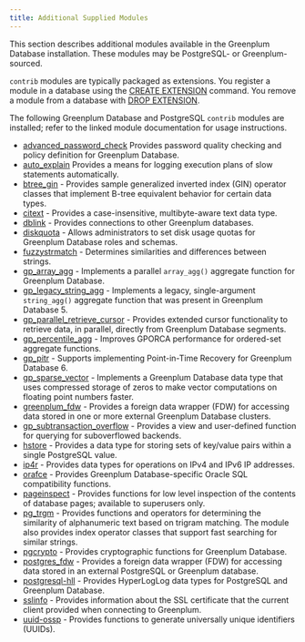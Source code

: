 ```yaml
---
title: Additional Supplied Modules 
---
```


This section describes additional modules available in the Greenplum Database installation. These modules may be PostgreSQL- or Greenplum-sourced.

`contrib` modules are typically packaged as extensions. You register a module in a database using the [CREATE EXTENSION](../sql_commands/CREATE_EXTENSION.html) command. You remove a module from a database with [DROP EXTENSION](../sql_commands/DROP_EXTENSION.html).

The following Greenplum Database and PostgreSQL `contrib` modules are installed; refer to the linked module documentation for usage instructions.

-   [advanced\_password\_check](adv_passwd_check.html) Provides password quality checking and policy definition for Greenplum Database.
-   [auto\_explain](auto-explain.html) Provides a means for logging execution plans of slow statements automatically.
-   [btree\_gin](btree_gin.html) - Provides sample generalized inverted index \(GIN\) operator classes that implement B-tree equivalent behavior for certain data types.
-   [citext](citext.html) - Provides a case-insensitive, multibyte-aware text data type.
-   [dblink](dblink.html) - Provides connections to other Greenplum databases.
-   [diskquota](diskquota.html) - Allows administrators to set disk usage quotas for Greenplum Database roles and schemas.
-   [fuzzystrmatch](fuzzystrmatch.html) - Determines similarities and differences between strings.
-   [gp\_array\_agg](gp_array_agg.html) - Implements a parallel `array_agg()` aggregate function for Greenplum Database.
-   [gp\_legacy\_string\_agg](gp_legacy_string_agg.html) - Implements a legacy, single-argument `string_agg()` aggregate function that was present in Greenplum Database 5.
-   [gp\_parallel\_retrieve\_cursor](gp_parallel_retrieve_cursor.html) - Provides extended cursor functionality to retrieve data, in parallel, directly from Greenplum Database segments.
-   [gp\_percentile\_agg](gp_percentile_agg.html) - Improves GPORCA performance for ordered-set aggregate functions.
-   [gp_pitr](gp_pitr.html.md) - Supports implementing Point-in-Time Recovery for Greenplum Database 6.
-   [gp\_sparse\_vector](gp_sparse_vector.html) - Implements a Greenplum Database data type that uses compressed storage of zeros to make vector computations on floating point numbers faster.
-   [greenplum\_fdw](greenplum_fdw.html) - Provides a foreign data wrapper \(FDW\) for accessing data stored in one or more external Greenplum Database clusters.
-   [gp_subtransaction_overflow](gp_subtransaction_overflow.html) - Provides a view and user-defined function for querying for suboverflowed backends.
-   [hstore](hstore.html) - Provides a data type for storing sets of key/value pairs within a single PostgreSQL value.
-   [ip4r](ip4r.html) - Provides data types for operations on IPv4 and IPv6 IP addresses.
-   [orafce](orafce_ref.html) - Provides Greenplum Database-specific Oracle SQL compatibility functions.
-   [pageinspect](pageinspect.html) - Provides functions for low level inspection of the contents of database pages; available to superusers only.
-   [pg\_trgm](pg_trgm.html) - Provides functions and operators for determining the similarity of alphanumeric text based on trigram matching. The module also provides index operator classes that support fast searching for similar strings.
-   [pgcrypto](pgcrypto.html) - Provides cryptographic functions for Greenplum Database.
-   [postgres\_fdw](postgres_fdw.html) - Provides a foreign data wrapper \(FDW\) for accessing data stored in an external PostgreSQL or Greenplum database.
-   [postgresql-hll](postgresql-hll.html) - Provides HyperLogLog data types for PostgreSQL and Greenplum Database.
-   [sslinfo](sslinfo.html) - Provides information about the SSL certificate that the current client provided when connecting to Greenplum.
-   [uuid-ossp](uuid-ossp.html) - Provides functions to generate universally unique identifiers (UUIDs).

